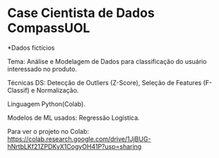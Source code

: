 # Case Cientista de Dados CompassUOL

*Dados fictícios

Tema: Análise e Modelagem de Dados para classificação do usuário interessado no produto.

Técnicas DS: Detecção de Outliers (Z-Score), Seleção de Features (F-Classif) e Normalização.

Linguagem Python(Colab).

Modelos de ML usados: Regressão Logística.

Para ver o projeto no Colab: https://colab.research.google.com/drive/1JjBUG-hNrtbLKf21ZPDKyX1CogyOH41P?usp=sharing
